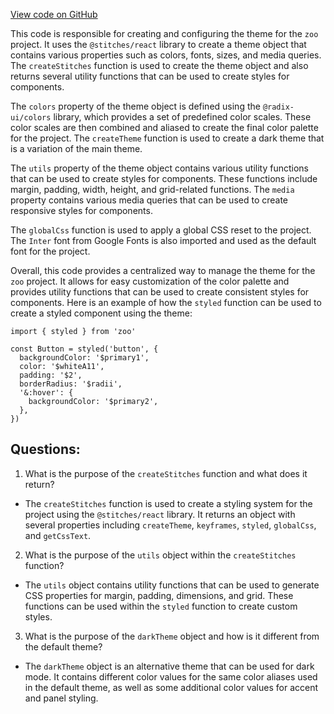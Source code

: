 [View code on GitHub](zoo-labs/zoo/blob/master/app/stitches.config.ts)

This code is responsible for creating and configuring the theme for the `zoo` project. It uses the `@stitches/react` library to create a theme object that contains various properties such as colors, fonts, sizes, and media queries. The `createStitches` function is used to create the theme object and also returns several utility functions that can be used to create styles for components.

The `colors` property of the theme object is defined using the `@radix-ui/colors` library, which provides a set of predefined color scales. These color scales are then combined and aliased to create the final color palette for the project. The `createTheme` function is used to create a dark theme that is a variation of the main theme.

The `utils` property of the theme object contains various utility functions that can be used to create styles for components. These functions include margin, padding, width, height, and grid-related functions. The `media` property contains various media queries that can be used to create responsive styles for components.

The `globalCss` function is used to apply a global CSS reset to the project. The `Inter` font from Google Fonts is also imported and used as the default font for the project.

Overall, this code provides a centralized way to manage the theme for the `zoo` project. It allows for easy customization of the color palette and provides utility functions that can be used to create consistent styles for components. Here is an example of how the `styled` function can be used to create a styled component using the theme:

```
import { styled } from 'zoo'

const Button = styled('button', {
  backgroundColor: '$primary1',
  color: '$whiteA11',
  padding: '$2',
  borderRadius: '$radii',
  '&:hover': {
    backgroundColor: '$primary2',
  },
})
```
## Questions: 
 1. What is the purpose of the `createStitches` function and what does it return?
- The `createStitches` function is used to create a styling system for the project using the `@stitches/react` library. It returns an object with several properties including `createTheme`, `keyframes`, `styled`, `globalCss`, and `getCssText`.

2. What is the purpose of the `utils` object within the `createStitches` function?
- The `utils` object contains utility functions that can be used to generate CSS properties for margin, padding, dimensions, and grid. These functions can be used within the `styled` function to create custom styles.

3. What is the purpose of the `darkTheme` object and how is it different from the default theme?
- The `darkTheme` object is an alternative theme that can be used for dark mode. It contains different color values for the same color aliases used in the default theme, as well as some additional color values for accent and panel styling.
